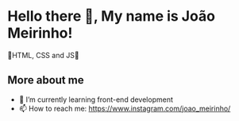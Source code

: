 # Hello there 👋, My name is **João Meirinho**!

👾HTML, CSS and JS🤖

## More about me
- 🌱 I’m currently learning front-end development
- 📫 How to reach me: https://www.instagram.com/joao_meirinho/
